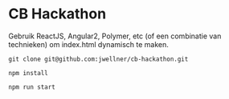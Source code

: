 # CB Hackathon

Gebruik ReactJS, Angular2, Polymer, etc (of een combinatie van technieken) om index.html dynamisch te maken.

`git clone git@github.com:jwellner/cb-hackathon.git`

`npm install`

`npm run start`